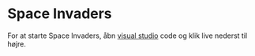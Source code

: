 # Space Invaders 

For at starte Space Invaders, åbn [visual studio](vscode://) code og klik live nederst til højre.

[](https://github.com/MrSa2660/Space-Invaders/blame/c559c86b7beb33e7d26bd38c068431604cee73c9/billed.png)
